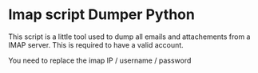 
# Imap script Dumper Python 

This script is a little tool used to dump all emails and attachements from a IMAP server.
This is required to have a valid account.

You need to replace the imap IP / username / password
